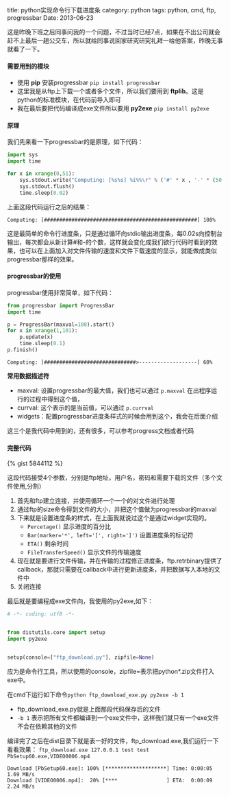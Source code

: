 title: python实现命令行下载进度条
category: python
tags: python, cmd, ftp, progressbar
Date: 2013-06-23

这是昨晚下班之后同事问我的一个问题，不过当时已经7点，如果在不出公司就会赶不上最后一趟公交车，所以就给同事说回家研究研究礼拜一给他答案，昨晚无事就看了一下。

#### 需要用到的模块

* 使用 **pip** 安装progressbar `pip install progressbar`
* 这里我是从ftp上下载一个或者多个文件，所以我们要用到 **ftplib**。这是python的标准模块，在代码前导入即可
* 我在最后要把代码编译成exe文件所以要用 **py2exe** `pip install py2exe`

#### 原理

我们先来看一下progressbar的是原理，如下代码：

```python
import sys
import time

for x in xrange(0,51):
    sys.stdout.write("Computing: [%s%s] %i%%\r" % ('#' * x , '-' * (50 - x) , x * 2))
    sys.stdout.flush()
    time.sleep(0.02)
```

上面这段代码运行之后的结果：

```pycon
Computing: [##################################################] 100%
```

这是最简单的命令行进度条，只是通过循环向stdio输出进度条，每0.02s向控制台输出，每次都会从新计算#和-的个数，这样就会变化成我们欲行代码时看到的效果，也可以在上面加入对文件传输的速度和文件下载速度的显示，就能做成类似progressbar那样的效果。

#### progressbar的使用

progressbar使用非常简单，如下代码：

```python
from progressbar import ProgressBar
import time

p = ProgressBar(maxval=100).start()
for x in xrange(1,101):
    p.update(x)
    time.sleep(0.1)
p.finish()
```

```pycon
Computing: [##############################>-------------------] 60%
```

**常用数据描述符**

* maxval: 设置progressbar的最大值，我们也可以通过 `p.maxval` 在出程序运行的过程中得到这个值，
* currval: 这个表示的是当前值，可以通过 `p.currval`
* widgets：配置progressbar进度条样式的时候会用到这个，我会在后面介绍

这三个是我代码中用到的，还有很多，可以参考progress文档或者代码

#### 完整代码

{% gist 5844112 %}

这段代码接受4个参数，分别是ftp地址，用户名，密码和需要下载的文件（多个文件使用,分割）

1. 首先和ftp建立连接，并使用循环一个一个的对文件进行处理
2. 通过ftp的size命令得到文件的大小，并把这个值做为progressbar的maxval
3. 下来就是设置进度条的样式，在上面我就说过这个是通过widget实现的。
    * `Percetage()` 显示进度的百分比
    * `Bar(marker='*', left='[', right=']')` 设置进度条的标记符
    * `ETA()` 剩余时间
    * `FileTransferSpeed()` 显示文件的传输速度
4. 现在就是要进行文件传输，并在传输的过程修正进度条，ftp.retrbinary提供了callback，那就只需要在callback中进行更新进度条，并把数据写入本地的文件中
5. 关闭连接

最后就是要编程成exe文件向，我使用的py2exe,如下：

```python
# -*- coding: utf8 -*-


from distutils.core import setup
import py2exe


setup(console=["ftp_download.py"], zipfile=None)

```

应为是命令行工具，所以使用的console，zipfile=表示把python*.zip文件打入exe中。

在cmd下运行如下命令`python ftp_download_exe.py py2exe -b 1`

* ftp_download_exe.py就是上面那段代码保存后的文件
* `-b 1` 表示把所有文件都编译到一个exe文件中，这样我们就只有一个exe文件不会在依赖其他的文件

编译完了之后在dist目录下就是表一好的文件，ftp_download.exe,我们运行一下看看效果： `ftp_download.exe 127.0.0.1 test test PbSetup60.exe,VIDEO0006.mp4`


```
Download [PbSetup60.exe]: 100% [********************] Time: 0:00:05   1.69 MB/s
Download [VIDEO0006.mp4]:  20% [****                ] ETA:  0:00:09   2.24 MB/s
```
